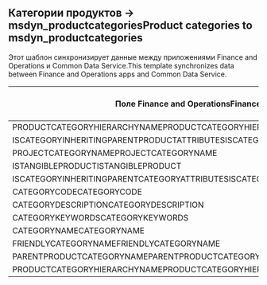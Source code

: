 ## <a name="product-categories-to-msdyn_productcategories"></a><span data-ttu-id="fc16d-101">Категории продуктов -> msdyn_productcategories</span><span class="sxs-lookup"><span data-stu-id="fc16d-101">Product categories to msdyn_productcategories</span></span>

<span data-ttu-id="fc16d-102">Этот шаблон синхронизирует данные между приложениями Finance and Operations и Common Data Service.</span><span class="sxs-lookup"><span data-stu-id="fc16d-102">This template synchronizes data between Finance and Operations apps and Common Data Service.</span></span>

<span data-ttu-id="fc16d-103">Поле Finance and Operations</span><span class="sxs-lookup"><span data-stu-id="fc16d-103">Finance and Operations field</span></span> | <span data-ttu-id="fc16d-104">Тип сопоставления</span><span class="sxs-lookup"><span data-stu-id="fc16d-104">Map type</span></span> | <span data-ttu-id="fc16d-105">Другое поле Dynamics 365</span><span class="sxs-lookup"><span data-stu-id="fc16d-105">Other Dynamics 365 field</span></span> | <span data-ttu-id="fc16d-106">Значение по умолчанию</span><span class="sxs-lookup"><span data-stu-id="fc16d-106">Default value</span></span>
---|---|---|---
<span data-ttu-id="fc16d-107">PRODUCTCATEGORYHIERARCHYNAME</span><span class="sxs-lookup"><span data-stu-id="fc16d-107">PRODUCTCATEGORYHIERARCHYNAME</span></span> | = | <span data-ttu-id="fc16d-108">msdyn_hierarchy.msdyn_name</span><span class="sxs-lookup"><span data-stu-id="fc16d-108">msdyn_hierarchy.msdyn_name</span></span> | 
<span data-ttu-id="fc16d-109">ISCATEGORYINHERITINGPARENTPRODUCTATTRIBUTES</span><span class="sxs-lookup"><span data-stu-id="fc16d-109">ISCATEGORYINHERITINGPARENTPRODUCTATTRIBUTES</span></span> | >< | <span data-ttu-id="fc16d-110">msdyn_isinheritingparentproductattributes</span><span class="sxs-lookup"><span data-stu-id="fc16d-110">msdyn_isinheritingparentproductattributes</span></span> | 
<span data-ttu-id="fc16d-111">PROJECTCATEGORYNAME</span><span class="sxs-lookup"><span data-stu-id="fc16d-111">PROJECTCATEGORYNAME</span></span> | = | <span data-ttu-id="fc16d-112">msdyn_projectcategoryname</span><span class="sxs-lookup"><span data-stu-id="fc16d-112">msdyn_projectcategoryname</span></span> | 
<span data-ttu-id="fc16d-113">ISTANGIBLEPRODUCT</span><span class="sxs-lookup"><span data-stu-id="fc16d-113">ISTANGIBLEPRODUCT</span></span> | >< | <span data-ttu-id="fc16d-114">msdyn_istangibleproduct</span><span class="sxs-lookup"><span data-stu-id="fc16d-114">msdyn_istangibleproduct</span></span> | 
<span data-ttu-id="fc16d-115">ISCATEGORYINHERITINGPARENTCATEGORYATTRIBUTES</span><span class="sxs-lookup"><span data-stu-id="fc16d-115">ISCATEGORYINHERITINGPARENTCATEGORYATTRIBUTES</span></span> | >< | <span data-ttu-id="fc16d-116">msdyn_isinheritingparentcategoryattributes</span><span class="sxs-lookup"><span data-stu-id="fc16d-116">msdyn_isinheritingparentcategoryattributes</span></span> | 
<span data-ttu-id="fc16d-117">CATEGORYCODE</span><span class="sxs-lookup"><span data-stu-id="fc16d-117">CATEGORYCODE</span></span> | = | <span data-ttu-id="fc16d-118">msdyn_code</span><span class="sxs-lookup"><span data-stu-id="fc16d-118">msdyn_code</span></span> | 
<span data-ttu-id="fc16d-119">CATEGORYDESCRIPTION</span><span class="sxs-lookup"><span data-stu-id="fc16d-119">CATEGORYDESCRIPTION</span></span> | = | <span data-ttu-id="fc16d-120">msdyn_description</span><span class="sxs-lookup"><span data-stu-id="fc16d-120">msdyn_description</span></span> | 
<span data-ttu-id="fc16d-121">CATEGORYKEYWORDS</span><span class="sxs-lookup"><span data-stu-id="fc16d-121">CATEGORYKEYWORDS</span></span> | = | <span data-ttu-id="fc16d-122">msdyn_keywords</span><span class="sxs-lookup"><span data-stu-id="fc16d-122">msdyn_keywords</span></span> | 
<span data-ttu-id="fc16d-123">CATEGORYNAME</span><span class="sxs-lookup"><span data-stu-id="fc16d-123">CATEGORYNAME</span></span> | = | <span data-ttu-id="fc16d-124">msdyn_name</span><span class="sxs-lookup"><span data-stu-id="fc16d-124">msdyn_name</span></span> | 
<span data-ttu-id="fc16d-125">FRIENDLYCATEGORYNAME</span><span class="sxs-lookup"><span data-stu-id="fc16d-125">FRIENDLYCATEGORYNAME</span></span> | = | <span data-ttu-id="fc16d-126">msdyn_friendlycategoryname</span><span class="sxs-lookup"><span data-stu-id="fc16d-126">msdyn_friendlycategoryname</span></span> | 
<span data-ttu-id="fc16d-127">PARENTPRODUCTCATEGORYNAME</span><span class="sxs-lookup"><span data-stu-id="fc16d-127">PARENTPRODUCTCATEGORYNAME</span></span> | = | <span data-ttu-id="fc16d-128">msdyn_parentproductcategory.msdyn_name</span><span class="sxs-lookup"><span data-stu-id="fc16d-128">msdyn_parentproductcategory.msdyn_name</span></span> | 
<span data-ttu-id="fc16d-129">PRODUCTCATEGORYHIERARCHYNAME</span><span class="sxs-lookup"><span data-stu-id="fc16d-129">PRODUCTCATEGORYHIERARCHYNAME</span></span> | >> | <span data-ttu-id="fc16d-130">msdyn_parentproductcategory.msdyn_hierarchy.msdyn_name</span><span class="sxs-lookup"><span data-stu-id="fc16d-130">msdyn_parentproductcategory.msdyn_hierarchy.msdyn_name</span></span> | 
